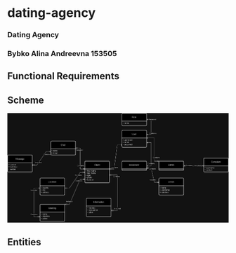 # dating-agency
### Dating Agency
### Bybko Alina Andreevna 153505
## Functional Requirements
<!-- USEFILE: functional_requirements.txt -->
## Scheme
![scheme](scheme.png)
## Entities
<!-- USEFILE: entities.txt -->


